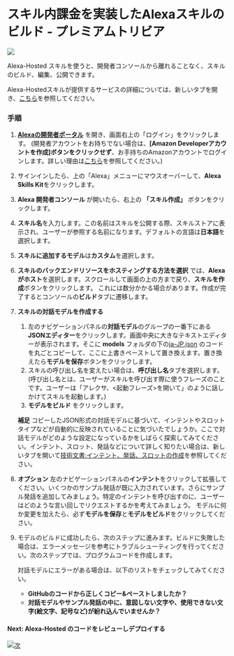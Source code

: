 # スキル内課金を実装したAlexaスキルのビルド - プレミアムトリビア

<img src="https://m.media-amazon.com/images/G/01/mobile-apps/dex/alexa/alexa-skills-kit/tutorials/quiz-game/header._TTH_.png" />


Alexa-Hosted スキルを使うと、開発者コンソールから離れることなく、スキルのビルド、編集、公開できます。

Alexa-Hostedスキルが提供するサービスの詳細については、新しいタブを開き、[こちら](https://developer.amazon.com/docs/hosted-skills/build-a-skill-end-to-end-using-an-alexa-hosted-skill.html)を参照してください。


### 手順
1.  **[Alexaの開発者ポータル](https://developer.amazon.com/ja/alexa)** を開き、画面右上の「ログイン」をクリックします。
(開発者アカウントをお持ちでない場合は、**[Amazon Developerアカウントを作成]ボタンをクリックせず**、お手持ちのAmazonアカウントでログインします。詳しい理由は[こちら](https://developer.amazon.com/ja/blogs/alexa/post/9f852a38-3a44-48bd-b78f-22050269d7c7/hamaridokoro)を参照してください。)


2. サインインしたら、上の「Alexa」メニューにマウスオーバーして、**Alexa Skills Kit**をクリックします。

3.  **Alexa 開発者コンソール** が開いたら、右上の **「スキル作成」** ボタンをクリックします。

4. **スキル名**を入力します。この名前はスキルを公開する際、スキルストアに表示され、ユーザーが参照する名前になります。デフォルトの言語は**日本語**を選択します。

5. **スキルに追加するモデル**は**カスタム**を選択します。

6. **スキルのバックエンドリソースをホスティングする方法を選択** では、**Alexaがホスト**を選択します。スクロールして画面の上の方まで戻り、**スキルを作成**ボタンをクリックします。
これには数分かかる場合があります。作成が完了するとコンソールの**ビルド**タブに遷移します。

7. **スキルの対話モデルを作成する**
	1. 左のナビゲーションパネルの**対話モデル**のグループの一番下にある**JSONエディター**をクリックします。画面中央に大きなテキストエディターが表示されます。そこに **models** フォルダの下の[ja-JP.json](https://github.com/alexa/skill-sample-nodejs-fact-in-skill-purchases/blob/ja-JP/models/ja-JP.json) のコードを丸ごとコピーして、ここに上書きペーストして置き換えます。置き換えたら**モデルを保存**ボタンをクリックします。
    2. スキルの呼び出し名を変えたい場合は、**呼び出し名**タブを選択します。(呼び出し名とは、ユーザーがスキルを呼び出す際に使うフレーズのことです。ユーザーは「アレクサ、<起動フレーズ>を開いて」のように話しかけてスキルを起動します。)
    3. **モデルをビルド** をクリックします。

	**補足** コピーしたJSON形式の対話モデルに基づいて、インテントやスロットタイプなどが自動的に反映されていることに気づいたでしょうか。ここで対話モデルがどのような設定になっているかをしばらく探索してみてください。インテント、スロット、発話などについて詳しく知りたい場合は、新しいタブを開いて[技術文書:インテント、発話、スロットの作成](https://developer.amazon.com/ja/docs/custom-skills/create-intents-utterances-and-slots.html)を参照してください。

8. **オプション** 左のナビゲーションパネルの**インテント**をクリックして拡張してください。いくつかのサンプル発話が既に入力されています。さらにサンプル発話を追加してみましょう。特定のインテントを呼び出すのに、ユーザーはどのような言い回しでリクエストするかを考えてみましょう。
モデルに何か変更を加えたら、必ず**モデルを保存**と**モデルをビルド**をクリックしてください。

9. モデルのビルドに成功したら、次のステップに進みます。ビルドに失敗した場合は、エラーメッセージを参考にトラブルシューティングを行ってください。次のステップでは、プログラムコードを作成します。

     対話モデルにエラーがある場合は、以下のリストをチェックしてみてください。

     *  **GitHubのコードから正しくコピー&ペーストしましたか？**
     *  **対話モデルやサンプル発話の中に、意図しない文字や、使用できない文字(絵文字、記号など)が紛れ込んでいませんか？**

#### Next: Alexa-Hosted のコードをレビューしデプロイする
[![次](https://m.media-amazon.com/images/G/01/mobile-apps/dex/alexa/alexa-skills-kit/tutorials/general/buttons/next._TTH_.png)](./2-create-alexa-hosted-function.md)
